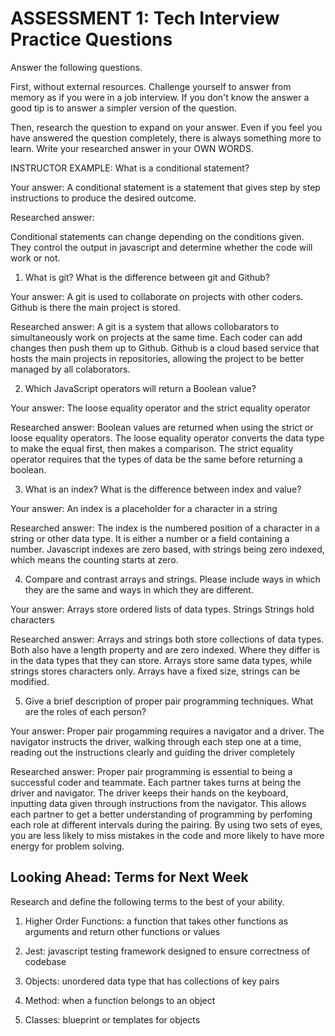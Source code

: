 # ASSESSMENT 1: Tech Interview Practice Questions

Answer the following questions.

First, without external resources. Challenge yourself to answer from memory as if you were in a job interview. If you don't know the answer a good tip is to answer a simpler version of the question.

Then, research the question to expand on your answer. Even if you feel you have answered the question completely, there is always something more to learn. Write your researched answer in your OWN WORDS.

INSTRUCTOR EXAMPLE: What is a conditional statement?

Your answer: A conditional statement is a statement that gives step by step instructions to produce the desired outcome.

Researched answer:

Conditional statements can change depending on the conditions given. They control the output in javascript and determine whether the code will work or not.

1. What is git? What is the difference between git and Github?

Your answer: A git is used to collaborate on projects with other coders. Github is there the main project is stored.

Researched answer: A git is a system that allows collobarators to simultaneously work on projects at the same time. Each coder can add changes then push them up to Github. Github is a cloud based service that hosts the main projects in repositories, allowing the project to be better managed by all colaborators.

2. Which JavaScript operators will return a Boolean value?

Your answer: The loose equality operator and the strict equality operator

Researched answer: Boolean values are returned when using the strict or loose equality operators. The loose equality operator converts the data type to make the equal first, then makes a comparison. The strict equality operator requires that the types of data be the same before returning a boolean.

3. What is an index? What is the difference between index and value?

Your answer: An index is a placeholder for a character in a string

Researched answer: The index is the numbered position of a character in a string or other data type. It is either a number or a field containing a number. Javascript indexes are zero based, with strings being zero indexed, which means the counting starts at zero.

4. Compare and contrast arrays and strings. Please include ways in which they are the same and ways in which they are different.

Your answer: Arrays store ordered lists of data types. Strings Strings hold characters

Researched answer: Arrays and strings both store collections of data types. Both also have a length property and are zero indexed. Where they differ is in the data types that they can store. Arrays store same data types, while strings stores characters only. Arrays have a fixed size, strings can be modified.

5. Give a brief description of proper pair programming techniques. What are the roles of each person?

Your answer: Proper pair progamming requires a navigator and a driver. The navigator instructs the driver, walking through each step one at a time, reading out the instructions clearly and guiding the driver completely

Researched answer: Proper pair programming is essential to being a successful coder and teammate. Each partner takes turns at being the driver and navigator. The driver keeps their hands on the keyboard, inputting data given through instructions from the navigator. This allows each partner to get a better understanding of programming by perfoming each role at different intervals during the pairing. By using two sets of eyes, you are less likely to miss mistakes in the code and more likely to have more energy for problem solving.

## Looking Ahead: Terms for Next Week

Research and define the following terms to the best of your ability.

1. Higher Order Functions: a function that takes other functions as arguments and return other functions or values

2. Jest: javascript testing framework designed to ensure correctness of codebase

3. Objects: unordered data type that has collections of key pairs

4. Method: when a function belongs to an object

5. Classes: blueprint or templates for objects
